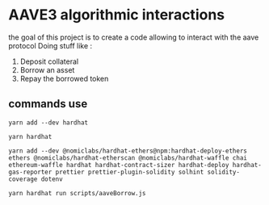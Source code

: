 # AAVE3 algorithmic interactions

the goal of this project is to create a code allowing to interact with the aave protocol
Doing stuff like :

1. Deposit collateral
2. Borrow an asset
3. Repay the borrowed token

## commands use

```
yarn add --dev hardhat

yarn hardhat

yarn add --dev @nomiclabs/hardhat-ethers@npm:hardhat-deploy-ethers ethers @nomiclabs/hardhat-etherscan @nomiclabs/hardhat-waffle chai ethereum-waffle hardhat hardhat-contract-sizer hardhat-deploy hardhat-gas-reporter prettier prettier-plugin-solidity solhint solidity-coverage dotenv

yarn hardhat run scripts/aaveBorrow.js
```
